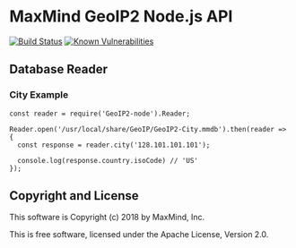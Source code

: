 # MaxMind GeoIP2 Node.js API

[![Build Status](https://api.travis-ci.com/maxmind/GeoIP2-node.svg?branch=master)](https://travis-ci.com/maxmind/GeoIP2-node)
[![Known Vulnerabilities](https://snyk.io/test/github/maxmind/GeoIP2-node/badge.svg)](https://snyk.io/test/github/maxmind/GeoIP2-node)

## Database Reader

### City Example

```
const reader = require('GeoIP2-node').Reader;

Reader.open('/usr/local/share/GeoIP/GeoIP2-City.mmdb').then(reader => {
  const response = reader.city('128.101.101.101');

  console.log(response.country.isoCode) // 'US'
});

```

## Copyright and License ##

This software is Copyright (c) 2018 by MaxMind, Inc.

This is free software, licensed under the Apache License, Version 2.0.
